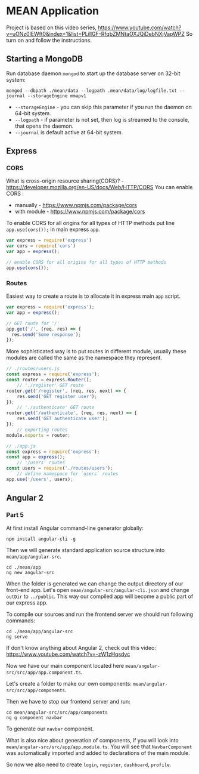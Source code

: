 # MEAN Application
Project is based on this video series,
https://www.youtube.com/watch?v=uONz0lEWft0&index=1&list=PLillGF-RfqbZMNtaOXJQiDebNXjVapWPZ
So turn on and follow the instructions.

## Starting a MongoDB
Run database daemon `mongod` to start up the database server on 32-bit system:
```
mongod --dbpath ./mean/data --logpath .mean/data/log/logfile.txt --journal --storageEngine mmapv1
```
* `--storageEngine` - you can skip this parameter if you run the daemon on 64-bit system.
* `--logpath` - if parameter is not set, then log is streamed to the console, that opens the daemon.
* `--journal` is default active at 64-bit system.

## Express
### CORS
What is cross-origin resource sharing(CORS)? - https://developer.mozilla.org/en-US/docs/Web/HTTP/CORS
You can enable CORS :
* manually - https://www.npmjs.com/package/cors
* with module - https://www.npmjs.com/package/cors

To enable CORS for all origins for all types of HTTP methods put line `app.use(cors());` in main express `app`.
```js
var express = require('express')
var cors = require('cors')
var app = express();

// enable CORS for all origins for all types of HTTP methods
app.use(cors());
```

### Routes
Easiest way to create a route is to allocate it in express main `app` script.
```js
var express = require('express');
var app = express();

// GET route for '/'
app.get('/', (req, res) => {
  res.send('Some response');
});
```
More sophisticated way is to put routes in different module, usually these modules are called the same as the namespace they represent.
```js
// ./routes/users.js
const express = require('express');
const router = express.Router();
    // './register' GET route
router.get('/register', (req, res, next) => {
    res.send('GET register user');
});
    // './authenticate' GET route
router.get('/authenticate', (req, res, next) => {
    res.send('GET authenticate user');
});
    // exporting routes
module.exports = router;

// ./app.js
const express = require('express');
const app = express();
    // '/users' routes
const users = require('./routes/users');
    // define namespace for `users` routes
app.use('/users', users);
```

## Angular 2
### Part 5
At first install Angular command-line generator globally:
```
npm install angular-cli -g
```
Then we will generate standard application source structure into `mean/app/angular-src`.
```
cd ./mean/app
ng new angular-src
```
When the folder is generated we can change the output directory of our front-end app. Let's open `mean/angular-src/angular-cli.json` and change `outDir` to `../public`. This way our compiled app will become a public part of our express app.

To compile our sources and run the frontend server we should run following commands:
```
cd ./mean/app/angular-src
ng serve
```
If don't know anything about Angular 2, check out this video:
https://www.youtube.com/watch?v=-zW1zHqsdyc

Now we have our main component located here `mean/angular-src/src/app/app.component.ts`.

Let's create a folder to make our own components:
`mean/angular-src/src/app/components`.

Then we have to stop our frontend server and run:
```
cd mean/angular-src/src/app/components
ng g component navbar
```
To generate our `navbar` component.

What is also nice about generation of components, if you will look into `mean/angular-src/src/app/app.module.ts`. You will see that `NavbarComponent` was automatically imported and added to declarations of the main module.

So now we also need to create `login`, `register`, `dashboard`, `profile`.



